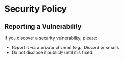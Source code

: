 # Security Policy

## Reporting a Vulnerability

If you discover a security vulnerability, please:

- Report it via a private channel (e.g., Discord or email).
- Do not disclose it publicly until it is fixed.
